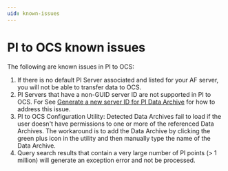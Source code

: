 ```yaml
---
uid: known-issues
---
```


# PI to OCS known issues

The following are known issues in PI to OCS:

1. If there is no default PI Server associated and listed for your AF server, you will not be able to transfer data to OCS.
1. PI Servers that have a non-GUID server ID are not supported in PI to OCS. For See [Generate a new server ID for PI Data Archive](https://docs.osisoft.com/bundle/pi-server/page/generate-a-new-server-id-for-a-pi-server-for-3.4.375-and-later.html) for how to address this issue. 
1. PI to OCS Configuration Utility: Detected Data Archives fail to load if the user doesn't have permissions to one or more of the referenced Data Archives. The workaround is to add the Data Archive by clicking the green plus icon in the utility and then manually type the name of the Data Archive.
1. Query search results that contain a very large number of PI points (> 1 million) will generate an exception error and not be processed.  